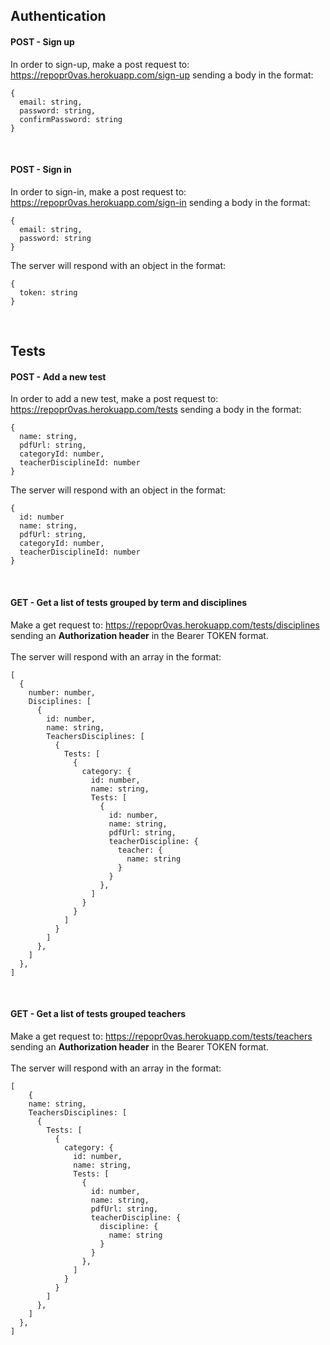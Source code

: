 ## Authentication

#### **POST** - Sign up

In order to sign-up, make a post request to: https://repopr0vas.herokuapp.com/sign-up
sending a body in the format:

```
{
  email: string,
  password: string,
  confirmPassword: string
}
```

<br>

#### **POST** - Sign in

In order to sign-in, make a post request to: https://repopr0vas.herokuapp.com/sign-in
sending a body in the format:

```
{
  email: string,
  password: string
}
```

The server will respond with an object in the format:

```
{
  token: string
}
```

<br>

## Tests

#### **POST** - Add a new test

In order to add a new test, make a post request to: https://repopr0vas.herokuapp.com/tests
sending a body in the format:

```
{
  name: string,
  pdfUrl: string,
  categoryId: number,
  teacherDisciplineId: number
}
```

The server will respond with an object in the format:

```
{
  id: number
  name: string,
  pdfUrl: string,
  categoryId: number,
  teacherDisciplineId: number
}
```

<br>

#### **GET** - Get a list of tests grouped by term and disciplines

Make a get request to: https://repopr0vas.herokuapp.com/tests/disciplines
sending an **Authorization header** in the Bearer TOKEN format.<br><br>
The server will respond with an array in the format:

```
[
  {
    number: number,
    Disciplines: [
      {
        id: number,
        name: string,
        TeachersDisciplines: [
          {
            Tests: [
              {
                category: {
                  id: number,
                  name: string,
                  Tests: [
                    {
                      id: number,
                      name: string,
                      pdfUrl: string,
                      teacherDiscipline: {
                        teacher: {
                          name: string
                        }
                      }
                    },
                  ]
                }
              }
            ]
          }
        ]
      },
    ]
  },
]
```

<br>

#### **GET** - Get a list of tests grouped teachers

Make a get request to: https://repopr0vas.herokuapp.com/tests/teachers
sending an **Authorization header** in the Bearer TOKEN format.<br><br>
The server will respond with an array in the format:

```
[
    {
    name: string,
    TeachersDisciplines: [
      {
        Tests: [
          {
            category: {
              id: number,
              name: string,
              Tests: [
                {
                  id: number,
                  name: string,
                  pdfUrl: string,
                  teacherDiscipline: {
                    discipline: {
                      name: string
                    }
                  }
                },
              ]
            }
          }
        ]
      },
    ]
  },
]
```
